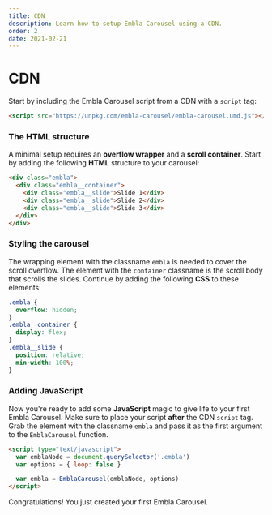 ```yaml
---
title: CDN
description: Learn how to setup Embla Carousel using a CDN.
order: 2
date: 2021-02-21
---
```


# CDN

Start by including the Embla Carousel script from a CDN with a `script` tag:

```html
<script src="https://unpkg.com/embla-carousel/embla-carousel.umd.js"></script>
```

### The HTML structure

A minimal setup requires an **overflow wrapper** and a **scroll container**. Start by adding the following **HTML** structure to your carousel:

```html
<div class="embla">
  <div class="embla__container">
    <div class="embla__slide">Slide 1</div>
    <div class="embla__slide">Slide 2</div>
    <div class="embla__slide">Slide 3</div>
  </div>
</div>
```

### Styling the carousel

The wrapping element with the classname `embla` is needed to cover the scroll overflow. The element with the `container` classname is the scroll body that scrolls the slides. Continue by adding the following **CSS** to these elements:

```css
.embla {
  overflow: hidden;
}
.embla__container {
  display: flex;
}
.embla__slide {
  position: relative;
  min-width: 100%;
}
```

### Adding JavaScript

Now you're ready to add some **JavaScript** magic to give life to your first Embla Carousel. Make sure to place your script **after** the CDN `script` tag. Grab the element with the classname `embla` and pass it as the first argument to the `EmblaCarousel` function.

```html
<script type="text/javascript">
  var emblaNode = document.querySelector('.embla')
  var options = { loop: false }

  var embla = EmblaCarousel(emblaNode, options)
</script>
```

Congratulations! You just created your first Embla Carousel.
